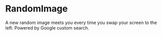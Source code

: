 # RandomImage
A new random image meets you every time you swap your screen to the left.
Powered by Google custom search.
